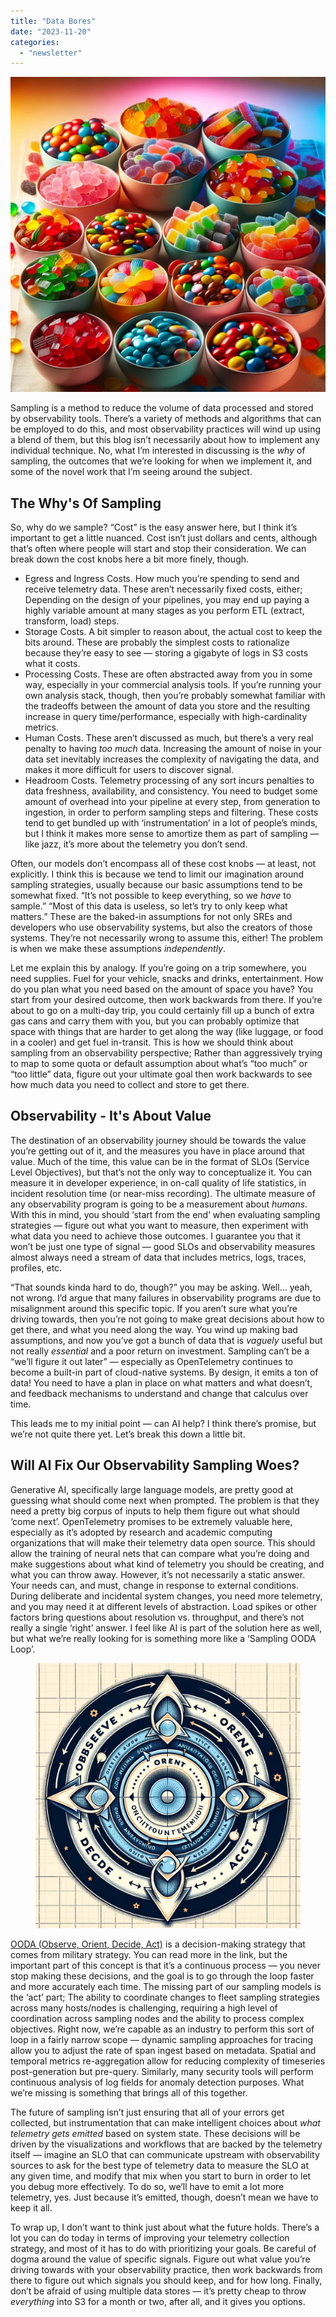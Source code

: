 ```yaml
---
title: "Data Bores"
date: "2023-11-20"
categories: 
  - "newsletter"
---
```


![](images/https%3A%2F%2Fsubstack-post-media.s3.amazonaws.com%2Fpublic%2Fimages%2Fc9ed5aa3-bc27-4e9b-981a-ebf1945b06dd_1024x1024.png)

Sampling is a method to reduce the volume of data processed and stored by observability tools. There’s a variety of methods and algorithms that can be employed to do this, and most observability practices will wind up using a blend of them, but this blog isn’t necessarily about how to implement any individual technique. No, what I’m interested in discussing is the _why_ of sampling, the outcomes that we’re looking for when we implement it, and some of the novel work that I’m seeing around the subject.

<!--more-->

## The Why's Of Sampling

So, why do we sample? “Cost” is the easy answer here, but I think it’s important to get a little nuanced. Cost isn’t just dollars and cents, although that’s often where people will start and stop their consideration. We can break down the cost knobs here a bit more finely, though.

- Egress and Ingress Costs. How much you’re spending to send and receive telemetry data. These aren’t necessarily fixed costs, either; Depending on the design of your pipelines, you may end up paying a highly variable amount at many stages as you perform ETL (extract, transform, load) steps.
- Storage Costs. A bit simpler to reason about, the actual cost to keep the bits around. These are probably the simplest costs to rationalize because they’re easy to see — storing a gigabyte of logs in S3 costs what it costs.
- Processing Costs. These are often abstracted away from you in some way, especially in your commercial analysis tools. If you’re running your own analysis stack, though, then you’re probably somewhat familiar with the tradeoffs between the amount of data you store and the resulting increase in query time/performance, especially with high-cardinality metrics.
- Human Costs. These aren’t discussed as much, but there’s a very real penalty to having _too much_ data. Increasing the amount of noise in your data set inevitably increases the complexity of navigating the data, and makes it more difficult for users to discover signal.
- Headroom Costs. Telemetry processing of any sort incurs penalties to data freshness, availability, and consistency. You need to budget some amount of overhead into your pipeline at every step, from generation to ingestion, in order to perform sampling steps and filtering. These costs tend to get bundled up with ‘instrumentation’ in a lot of people’s minds, but I think it makes more sense to amortize them as part of sampling — like jazz, it’s more about the telemetry you don’t send.

Often, our models don’t encompass all of these cost knobs — at least, not explicitly. I think this is because we tend to limit our imagination around sampling strategies, usually because our basic assumptions tend to be somewhat fixed. “It’s not possible to keep everything, so we _have_ to sample.” “Most of this data is useless, so let’s try to only keep what matters.” These are the baked-in assumptions for not only SREs and developers who use observability systems, but also the creators of those systems. They’re not necessarily wrong to assume this, either! The problem is when we make these assumptions _independently_.

Let me explain this by analogy. If you’re going on a trip somewhere, you need supplies. Fuel for your vehicle, snacks and drinks, entertainment. How do you plan what you need based on the amount of space you have? You start from your desired outcome, then work backwards from there. If you’re about to go on a multi-day trip, you could certainly fill up a bunch of extra gas cans and carry them with you, but you can probably optimize that space with things that are harder to get along the way (like luggage, or food in a cooler) and get fuel in-transit. This is how we should think about sampling from an observability perspective; Rather than aggressively trying to map to some quota or default assumption about what’s “too much” or “too little” data, figure out your ultimate goal then work backwards to see how much data you need to collect and store to get there.

## Observability - It's About Value

The destination of an observability journey should be towards the value you’re getting out of it, and the measures you have in place around that value. Much of the time, this value can be in the format of SLOs (Service Level Objectives), but that’s not the only way to conceptualize it. You can measure it in developer experience, in on-call quality of life statistics, in incident resolution time (or near-miss recording). The ultimate measure of any observability program is going to be a measurement about _humans_. With this in mind, you should ‘start from the end’ when evaluating sampling strategies — figure out what you want to measure, then experiment with what data you need to achieve those outcomes. I guarantee you that it won’t be just one type of signal — good SLOs and observability measures almost always need a stream of data that includes metrics, logs, traces, profiles, etc.

“That sounds kinda hard to do, though?” you may be asking. Well… yeah, not wrong. I’d argue that many failures in observability programs are due to misalignment around this specific topic. If you aren’t sure what you’re driving towards, then you’re not going to make great decisions about how to get there, and what you need along the way. You wind up making bad assumptions, and now you’ve got a bunch of data that is _vaguely_ useful but not really _essential_ and a poor return on investment. Sampling can’t be a “we’ll figure it out later” — especially as OpenTelemetry continues to become a built-in part of cloud-native systems. By design, it emits a ton of data! You need to have a plan in place on what matters and what doesn’t, and feedback mechanisms to understand and change that calculus over time.

This leads me to my initial point — can AI help? I think there’s promise, but we’re not quite there yet. Let’s break this down a little bit.

## Will AI Fix Our Observability Sampling Woes?

Generative AI, specifically large language models, are pretty good at guessing what should come next when prompted. The problem is that they need a pretty big corpus of inputs to help them figure out what should ‘come next’. OpenTelemetry promises to be extremely valuable here, especially as it’s adopted by research and academic computing organizations that will make their telemetry data open source. This should allow the training of neural nets that can compare what you’re doing and make suggestions about what kind of telemetry you should be creating, and what you can throw away. However, it’s not necessarily a static answer. Your needs can, and must, change in response to external conditions. During deliberate and incidental system changes, you need more telemetry, and you may need it at different levels of abstraction. Load spikes or other factors bring questions about resolution vs. throughput, and there’s not really a single ‘right’ answer. I feel like AI is part of the solution here as well, but what we’re really looking for is something more like a ‘Sampling OODA Loop’.

<figure>

![](images/https%3A%2F%2Fsubstack-post-media.s3.amazonaws.com%2Fpublic%2Fimages%2F3d32e4cb-073c-44d3-8802-6b00db1ea345_1024x1024.png)



</figure>

[OODA (Observe, Orient, Decide, Act)](https://en.wikipedia.org/wiki/OODA_loop) is a decision-making strategy that comes from military strategy. You can read more in the link, but the important part of this concept is that it’s a continuous process — you never stop making these decisions, and the goal is to go through the loop faster and more accurately each time. The missing part of our sampling models is the ‘act’ part; The ability to coordinate changes to fleet sampling strategies across many hosts/nodes is challenging, requiring a high level of coordination across sampling nodes and the ability to process complex objectives. Right now, we’re capable as an industry to perform this sort of loop in a fairly narrow scope — dynamic sampling approaches for tracing allow you to adjust the rate of span ingest based on metadata. Spatial and temporal metrics re-aggregation allow for reducing complexity of timeseries post-generation but pre-query. Similarly, many security tools will perform continuous analysis of log fields for anomaly detection purposes. What we’re missing is something that brings all of this together.

The future of sampling isn’t just ensuring that all of your errors get collected, but instrumentation that can make intelligent choices about _what telemetry gets emitted_ based on system state. These decisions will be driven by the visualizations and workflows that are backed by the telemetry itself — imagine an SLO that can communicate upstream with observability sources to ask for the best type of telemetry data to measure the SLO at any given time, and modify that mix when you start to burn in order to let you debug more effectively. To do so, we’ll have to emit a lot more telemetry, yes. Just because it’s emitted, though, doesn’t mean we have to keep it all.

To wrap up, I don’t want to think just about what the future holds. There’s a lot you can do today in terms of improving your telemetry collection strategy, and most of it has to do with prioritizing your goals. Be careful of dogma around the value of specific signals. Figure out what value you’re driving towards with your observability practice, then work backwards from there to figure out which signals you should keep, and for how long. Finally, don’t be afraid of using multiple data stores — it’s pretty cheap to throw _everything_ into S3 for a month or two, after all, and it gives you options.

